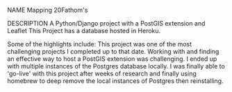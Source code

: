 NAME
Mapping 20Fathom's

DESCRIPTION
A Python/Django project with a PostGIS extension and Leaflet
This Project has a database hosted in Heroku. 

Some of the highlights include:
This project was one of the most challenging projects I completed up to that date.
Working with and finding an effective way to host a PostGIS extension was challenging. 
I ended up with multiple instances of the Postgres database locally. I was finally able to 'go-live' with this project after 
weeks of research and finally using homebrew to deep remove the local instances of Postgres then reinstalling.

